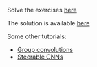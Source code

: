 Solve the exercises [here](https://colab.research.google.com/drive/1h7U15-qFC2yy6roRIfLPk5TSlo6sONsm#scrollTo=f7hjxzT34dK-)

The solution is available [here](https://colab.research.google.com/drive/1OMMQBlDKMI2p08KaE7fzfoC6Pwxk0IuQ?usp=sharing)

Some other tutorials: 

- [Group convolutions](https://uvadlc-notebooks.readthedocs.io/en/latest/tutorial_notebooks/DL2/Geometric_deep_learning/tutorial1_regular_group_convolutions.html)
- [Steerable CNNs](https://uvadlc-notebooks.readthedocs.io/en/latest/tutorial_notebooks/DL2/Geometric_deep_learning/tutorial2_steerable_cnns.html)

